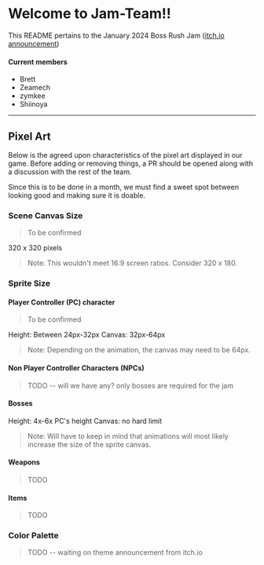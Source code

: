 # Welcome to Jam-Team!!

This README pertains to the January 2024 Boss Rush Jam ([itch.io announcement](https://itch.io/jam/boss-rush-jam-2024#:~:text=You%20have%20one%20month%20to,as%20many%20bosses%20as%20possible.))

#### Current members

- Brett
- Zeamech
- zymkee
- Shiinoya

---

## Pixel Art

Below is the agreed upon characteristics of the pixel art displayed in our game. Before adding or removing things, a PR should be opened along with a discussion with the rest of the team.

Since this is to be done in a month, we must find a sweet spot between looking good and making sure it is doable.

### Scene Canvas Size

> To be confirmed

320 x 320 pixels

> Note: This wouldn't meet 16:9 screen ratios. Consider 320 x 180.

### Sprite Size

#### Player Controller (PC) character

> To be confirmed

Height: Between 24px-32px
Canvas: 32px-64px

> Note: Depending on the animation, the canvas may need to be 64px.

#### Non Player Controller Characters (NPCs)

> TODO -- will we have any? only bosses are required for the jam

#### Bosses

Height: 4x-6x PC's height
Canvas: no hard limit

> Note: Will have to keep in mind that animations will most likely increase the size of the sprite canvas.

#### Weapons

> TODO

#### Items

> TODO

### Color Palette

> TODO -- waiting on theme announcement from itch.io
